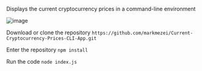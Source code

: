 Displays the current cryptocurrency prices in a command-line environment

![image](https://user-images.githubusercontent.com/94128834/216846382-19661bc7-0709-4c62-ad37-75c8b035885f.png)

Download or clone the repository
```https://github.com/markmezei/Current-Cryptocurrency-Prices-CLI-App.git```

Enter the repository
```npm install```

Run the code
```node index.js```
